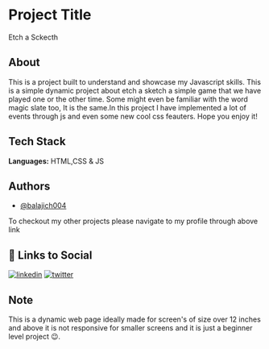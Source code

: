 
# Project Title

Etch a Sckecth 

## About

This is a project built to understand and showcase my Javascript skills. This is a simple dynamic project about etch a sketch a simple game that we have played one or the other time. Some might even be familiar with the word magic slate too, It is the same.In this project I have implemented a lot of events through js and even some new cool css feauters. Hope you enjoy it! 

## Tech Stack

**Languages:** HTML,CSS & JS

## Authors

- [@balajich004](https://www.github.com/balajich004)

To checkout my other projects please navigate to my profile through above link

## 🔗 Links to Social

[![linkedin](https://img.shields.io/badge/linkedin-0A66C2?style=for-the-badge&logo=linkedin&logoColor=white)](https://www.linkedin.com/in/balaji-chennupati-2a7629286/)
[![twitter](https://img.shields.io/badge/twitter-1DA1F2?style=for-the-badge&logo=twitter&logoColor=white)](https://twitter.com/balajich004)


## Note

This is a dynamic web page ideally made for screen's of size over 12 inches and above it is not responsive for smaller screens and it is just a beginner level project 😉.
